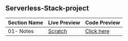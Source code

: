 ## Serverless-Stack-project

| Section Name | Live Preview                                          | Code Preview                           |
| ------------ | ----------------------------------------------------- | -------------------------------------- |
| 01- Notes    | [Scratch](https://dp7d7krbcvpnn.cloudfront.net/login) | [Click here](/A-Serverless-App/notes/) |
